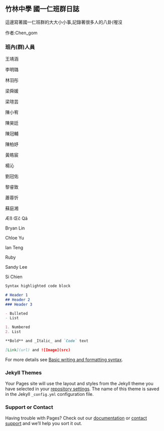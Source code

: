 ## 竹林中學 國一仁班群日誌

這邊寫著國一仁班群的大大小小事,記錄著很多人的八卦(喔沒

作者:Chen_gom

### 班內(群)人員

王靖涵

李明璐

林羽彤

梁舜媛

梁瑄芸

陳小宥

陳昊廷

陳冠輔

陳柏妤

黃晧宸

楊沁

劉冠佑

黎睿致

蕭蓉忻

蘇庭湘

Æß Œč Qã

Bryan Lin

Chloe Yu

Ian Teng

Ruby

Sandy Lee

Si Chien


```markdown
Syntax highlighted code block

# Header 1
## Header 2
### Header 3

- Bulleted
- List

1. Numbered
2. List

**Bold** and _Italic_ and `Code` text

[Link](url) and ![Image](src)
```

For more details see [Basic writing and formatting syntax](https://docs.github.com/en/github/writing-on-github/getting-started-with-writing-and-formatting-on-github/basic-writing-and-formatting-syntax).

### Jekyll Themes

Your Pages site will use the layout and styles from the Jekyll theme you have selected in your [repository settings](https://github.com/Chengom/webtest/settings/pages). The name of this theme is saved in the Jekyll `_config.yml` configuration file.

### Support or Contact

Having trouble with Pages? Check out our [documentation](https://docs.github.com/categories/github-pages-basics/) or [contact support](https://support.github.com/contact) and we’ll help you sort it out.
